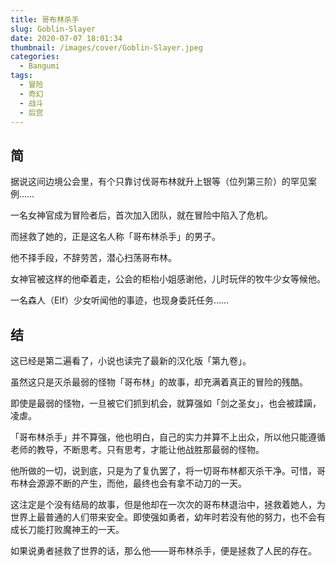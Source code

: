 ```yaml
---
title: 哥布林杀手
slug: Goblin-Slayer
date: 2020-07-07 18:01:34
thumbnail: /images/cover/Goblin-Slayer.jpeg
categories:
  - Bangumi
tags:
  - 冒险
  - 奇幻
  - 战斗
  - 后宫
---
```


## 简

据说这间边境公会里，有个只靠讨伐哥布林就升上银等（位列第三阶）的罕见案例……

一名女神官成为冒险者后，首次加入团队，就在冒险中陷入了危机。

而拯救了她的，正是这名人称「哥布林杀手」的男子。

他不择手段，不辞劳苦，潜心扫荡哥布林。

女神官被这样的他牵着走，公会的柜枱小姐感谢他，儿时玩伴的牧牛少女等候他。

一名森人（Elf）少女听闻他的事迹，也现身委託任务……

## 结

这已经是第二遍看了，小说也读完了最新的汉化版「第九卷」。

虽然这只是灭杀最弱的怪物「哥布林」的故事，却充满着真正的冒险的残酷。

即使是最弱的怪物，一旦被它们抓到机会，就算强如「剑之圣女」，也会被蹂躏，凌虐。

「哥布林杀手」并不算强，他也明白，自己的实力并算不上出众，所以他只能遵循老师的教导，不断思考。只有思考，才能让他战胜那最弱的怪物。

他所做的一切，说到底，只是为了复仇罢了，将一切哥布林都灭杀干净。可惜，哥布林会源源不断的产生，而他，最终也会有拿不动刀的一天。

这注定是个没有结局的故事，但是他却在一次次的哥布林退治中，拯救着她人，为世界上最普通的人们带来安全。即使强如勇者，幼年时若没有他的努力，也不会有成长刀能打败魔神王的一天。

如果说勇者拯救了世界的话，那么他——哥布林杀手，便是拯救了人民的存在。
